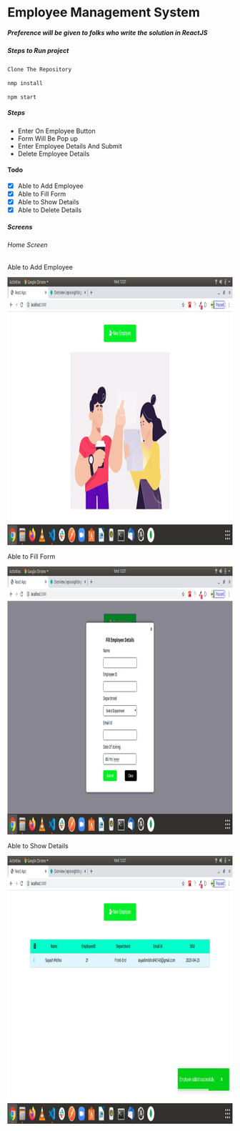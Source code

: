 # Employee Management System

##### Preference will be given to folks who write the solution in ReactJS

##### Steps to Run project

`Clone The Repository`

`nmp install`

`npm start`

##### Steps

- Enter On Employee Button
- Form Will Be Pop up
- Enter Employee Details And Submit
- Delete Employee Details

#### Todo

- [x] Able to Add Employee
- [x] Able to Fill Form
- [x] Able to Show Details
- [x] Able to Delete Details

##### Screens

###### Home Screen

Able to Add Employee

<img src="add_employee.png" style="width:800px;height:600px">

Able to Fill Form

<img src="fill_details.png" style="width:800px;height:600px">

Able to Show Details

<img src="see_details.png" style="width:800px;height:600px">
